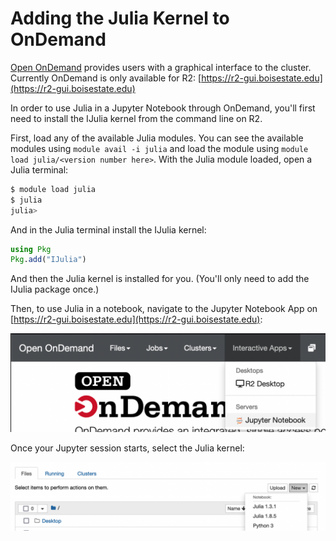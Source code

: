 # Adding the Julia Kernel to OnDemand

[Open OnDemand](https://openondemand.org/) provides users with a graphical interface to the cluster.
Currently OnDemand is only available for R2: [https://r2-gui.boisestate.edu](https://r2-gui.boisestate.edu)

In order to use Julia in a Jupyter Notebook through OnDemand, you'll first need to install the IJulia kernel from the command line on R2. 

First, load any of the available Julia modules. 
You can see the available modules using `module avail -i julia` and load the module using `module load julia/<version number here>`.
With the Julia module loaded, open a Julia terminal:
```bash
$ module load julia
$ julia
julia> 
```
And in the Julia terminal install the IJulia kernel:
```julia
using Pkg
Pkg.add("IJulia")
```
And then the Julia kernel is installed for you. 
(You'll only need to add the IJulia package once.)

Then, to use Julia in a notebook, navigate to the Jupyter Notebook App on [https://r2-gui.boisestate.edu](https://r2-gui.boisestate.edu):

![Navigate to the Jupyter Notebook App](images/ood-notebook.png)

Once your Jupyter session starts, select the Julia kernel:

![Select the Julia kernel](images/julia-kernel.png)
